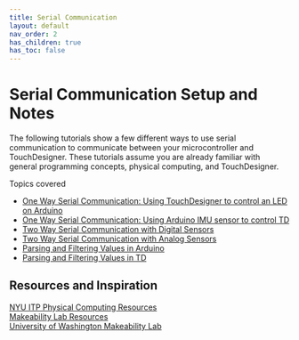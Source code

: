 ```yaml
---
title: Serial Communication
layout: default
nav_order: 2
has_children: true
has_toc: false
---
```


# Serial Communication Setup and Notes

The following tutorials show a few different ways to use serial communication to communicate between your microcontroller and TouchDesigner. These tutorials assume you are already familiar with general programming concepts, physical computing, and TouchDesigner.



Topics covered
- [One Way Serial Communication: Using TouchDesigner to control an LED on Arduino](https://riositp.github.io/TDphyscomp/Serial%20Communication/serialToArduino.html)
- [One Way Serial Communication: Using Arduino IMU sensor to control TD](https://riositp.github.io/TDphyscomp/Serial%20Communication/serialIMU.html)  
- [Two Way Serial Communication with Digital Sensors](https://riositp.github.io/TDphyscomp/Serial%20Communication/serialCallResponseButtons.html)
- [Two Way Serial Communication with Analog Sensors](https://riositp.github.io/TDphyscomp/Serial%20Communication/serialCallResponse.html)
- [Parsing and Filtering Values in Arduino](https://riositp.github.io/TDphyscomp/Serial%20Communication/parsinginArduino.html)
- [Parsing and Filtering Values in TD](https://riositp.github.io/TDphyscomp/Serial%20Communication/serialParsing.html)




## Resources and Inspiration

[NYU ITP Physical Computing Resources](https://itp.nyu.edu/physcomp/)  
[Makeability Lab Resources](https://makeabilitylab.github.io/physcomp/)  
[University of Washington Makeability Lab](https://makeabilitylab.cs.washington.edu/)  

